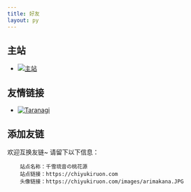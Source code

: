 ```yaml
---
title: 好友
layout: py
---
```


## 主站
- [![主站](https://chiyukiruon.com/images/arimakana.JPG)](https://chiyukiruon.com/ "")

## 友情链接
- [![Taranagi](https://m.taranagi.cc/upload/0def7ad4ac874e07602b4ff5118cd56c.png)](https://m.taranagi.cc/ "Taranagi")

## 添加友链
欢迎互换友链~
请留下以下信息：
```
    站点名称：千雪琉音の桃花源
    站点链接：https://chiyukiruon.com
    头像链接：https://chiyukiruon.com/images/arimakana.JPG
```
